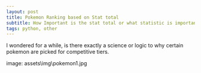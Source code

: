```yaml
---
layout: post
title: Pokemon Ranking based on Stat total
subtitle: How Important is the stat total or what statistic is important to a pokemon utility in ranked use
tags: python, other
---
```


I wondered for a while, is there exactly a science or logic to why certain pokemon are picked for competitive tiers.

image: assets\img\pokemon1.jpg


